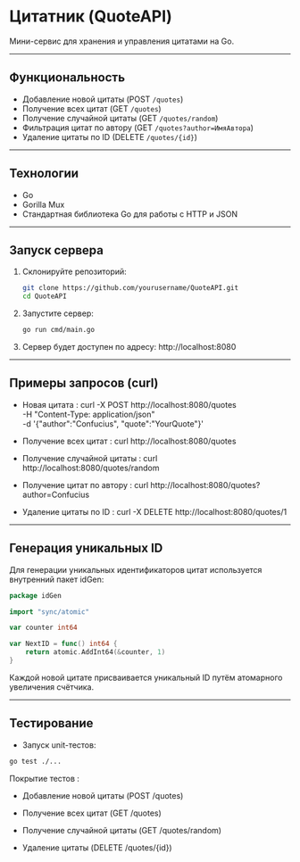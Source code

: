 # Цитатник (QuoteAPI)

Мини-сервис для хранения и управления цитатами на Go.

---

## Функциональность

- Добавление новой цитаты (POST `/quotes`)
- Получение всех цитат (GET `/quotes`)
- Получение случайной цитаты (GET `/quotes/random`)
- Фильтрация цитат по автору (GET `/quotes?author=ИмяАвтора`)
- Удаление цитаты по ID (DELETE `/quotes/{id}`)

---

## Технологии

- Go
- Gorilla Mux
- Стандартная библиотека Go для работы с HTTP и JSON

---

## Запуск сервера

1. Склонируйте репозиторий:
   ```bash
   git clone https://github.com/yourusername/QuoteAPI.git
   cd QuoteAPI
   ```
   
2. Запустите сервер:
   ```bash
   go run cmd/main.go
   ```
   
3. Сервер будет доступен по адресу: http://localhost:8080
   
---

## Примеры запросов (curl)
  - Новая цитата : curl -X POST http://localhost:8080/quotes \
  -H "Content-Type: application/json" \
  -d '{"author":"Confucius", "quote":"YourQuote"}'

  - Получение всех цитат : curl http://localhost:8080/quotes
  - Получение случайной цитаты : curl http://localhost:8080/quotes/random
  - Получение цитат по автору : curl http://localhost:8080/quotes?author=Confucius
  - Удаление цитаты по ID : curl -X DELETE http://localhost:8080/quotes/1

---

## Генерация уникальных ID
Для генерации уникальных идентификаторов цитат используется внутренний пакет idGen:

```go
package idGen

import "sync/atomic"

var counter int64

var NextID = func() int64 {
	return atomic.AddInt64(&counter, 1)
}
```
Каждой новой цитате присваивается уникальный ID путём атомарного увеличения счётчика.

---

## Тестирование
- Запуск unit-тестов:
```bash
go test ./...
```
Покрытие тестов :
- Добавление новой цитаты (POST /quotes)

- Получение всех цитат (GET /quotes)

- Получение случайной цитаты (GET /quotes/random)

- Удаление цитаты (DELETE /quotes/{id})

